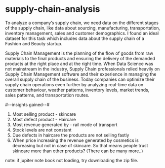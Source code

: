 # supply-chain-analysis

To analyze a company’s supply chain, we need data on the different stages of the supply chain, like data about sourcing, manufacturing, transportation, inventory management, sales and customer demographics.
I found an ideal dataset for this task which includes data about the supply chain of a Fashion and Beauty startup.

Supply Chain Management is the planning of the flow of goods from raw materials to the final products and ensuring the delivery of the demanded products at the right place and at the right time. When Data Science was not mainstream in the industry, Supply Chain professionals relied heavily on Supply Chain Management software and their experience in managing the overall supply chain of the business. Today companies can optimize their supply chain operations even further by analyzing real-time data on customer behaviour, weather patterns, inventory levels, market trends, sales patterns, and transportation routes.

#--insights gained--#

 1. Most selling product - skincare
 2. Most defect product - Haircare
 3. Most revenue generated by - rail mode of transport
 4. Stock levels are not constant
 5. Due defects in haircare the products are not selling fastly
 6. When price increasing the revenue generated by cosmetics is decreasing but not in case of skincare. So that means people trust skincare more than other products? 
(There can be many more..)


note: if jupiter note book not loading, try downloading the zip file.
